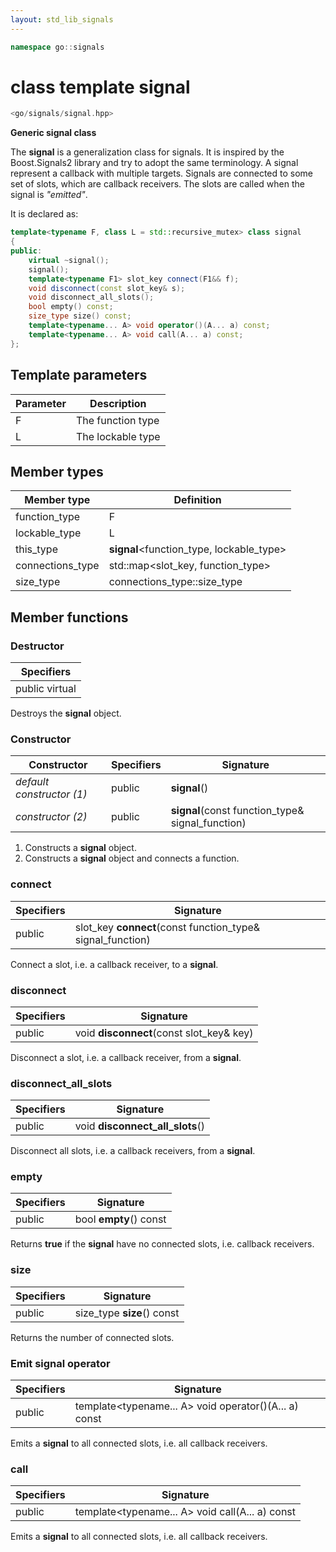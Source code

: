 ```yaml
---
layout: std_lib_signals
---
```


```c++
namespace go::signals
```

# class template signal

```c++
<go/signals/signal.hpp>
```

**Generic signal class**

The **signal** is a generalization class for signals. It is inspired by the 
Boost.Signals2 library and try to adopt the same terminology. A signal 
represent a callback with multiple targets. Signals are connected to some set 
of slots, which are callback receivers. The slots are called when the signal 
is *"emitted"*.

It is declared as:

```c++
template<typename F, class L = std::recursive_mutex> class signal
{
public:
    virtual ~signal();
    signal();
    template<typename F1> slot_key connect(F1&& f);
    void disconnect(const slot_key& s);
    void disconnect_all_slots();
    bool empty() const;
    size_type size() const;
    template<typename... A> void operator()(A... a) const;
    template<typename... A> void call(A... a) const;
};
```

## Template parameters

Parameter | Description
-|-
F | The function type
L | The lockable type

## Member types

Member type | Definition
-|-
function_type | F
lockable_type | L
this_type | **signal**<function_type, lockable_type>
connections_type | std\::map<slot_key, function_type>
size_type | connections_type\::size_type

## Member functions

### Destructor

Specifiers |
-|
public virtual |

Destroys the **signal** object.

### Constructor

Constructor | Specifiers | Signature
-|-|-
*default constructor (1)* | public | **signal**()
*constructor (2)* | public | **signal**(const function_type& signal_function)

1. Constructs a **signal** object.
2. Constructs a **signal** object and connects a function.

### connect

Specifiers | Signature
-|-
public | slot_key **connect**(const function_type& signal_function)

Connect a slot, i.e. a callback receiver, to a **signal**.

### disconnect

Specifiers | Signature
-|-
public | void **disconnect**(const slot_key& key)

Disconnect a slot, i.e. a callback receiver, from a **signal**.

### disconnect_all_slots

Specifiers | Signature
-|-
public | void **disconnect_all_slots**()

Disconnect all slots, i.e. a callback receivers, from a **signal**.

### empty

Specifiers | Signature
-|-
public | bool **empty**() const

Returns **true** if the **signal** have no connected slots, i.e. callback 
receivers.

### size

Specifiers | Signature
-|-
public | size_type **size**() const

Returns the number of connected slots.

### Emit signal operator

Specifiers | Signature
-|-
public | template\<typename... A> void operator()(A... a) const

Emits a **signal** to all connected slots, i.e. all callback receivers.

### call

Specifiers | Signature
-|-
public | template\<typename... A> void call(A... a) const

Emits a **signal** to all connected slots, i.e. all callback receivers.

